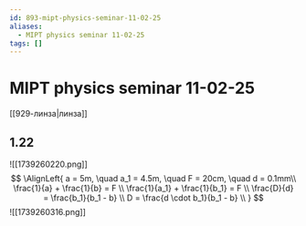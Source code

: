 ```yaml
---
id: 893-mipt-physics-seminar-11-02-25
aliases:
  - MIPT physics seminar 11-02-25
tags: []
---
```


# MIPT physics seminar 11-02-25
[[929-линза|линза]]

## 1.22
![[1739260220.png]]
$$
\AlignLeft{
a = 5m, \quad a_1 = 4.5m, \quad F = 20cm, \quad d = 0.1mm\\
\frac{1}{a} + \frac{1}{b} = F \\
\frac{1}{a_1} + \frac{1}{b_1} = F \\
\frac{D}{d} = \frac{b_1}{b_1 - b} \\
D = \frac{d \cdot b_1}{b_1 - b} \\
}
$$
![[1739260316.png]]

